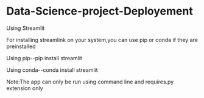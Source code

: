 # Data-Science-project-Deployement
Using Streamlit


For installing streamlink on your system,you can use pip or conda if they are preinstalled

Using pip--pip install streamlit

Using conda--conda install streamlit

Note:The app can only be run using command line and requires.py extension only
